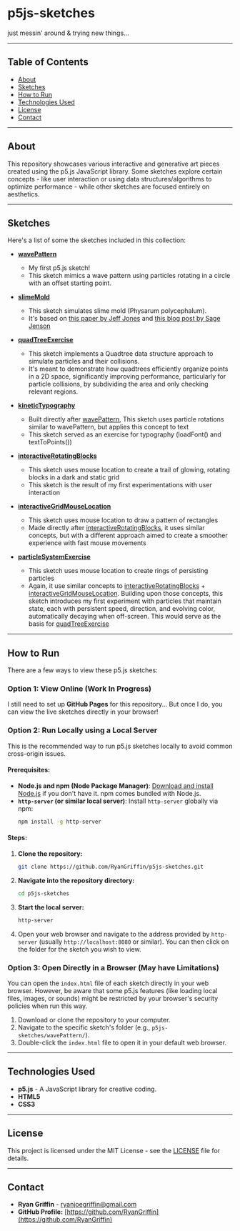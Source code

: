 # p5js-sketches
just messin' around &amp; trying new things...


---

## Table of Contents

* [About](#about)
* [Sketches](#sketches)
* [How to Run](#how-to-run)
* [Technologies Used](#technologies-used)
* [License](#license)
* [Contact](#contact)

---

## About

This repository showcases various interactive and generative art pieces created using the p5.js JavaScript library. Some sketches explore certain concepts - like user interaction or using data structures/algorithms to optimize performance - while other sketches are focused entirely on aesthetics. 

---

## Sketches

Here's a list of some the sketches included in this collection:

* **[wavePattern](wavePattern/)**
    * My first p5.js sketch!
    * This sketch mimics a wave pattern using particles rotating in a circle with an offset starting point.

* **[slimeMold](slimeMold/)**
    * This sketch simulates slime mold (Physarum polycephalum).
    * It's based on [this paper by Jeff Jones](https://uwe-repository.worktribe.com/output/980579/characteristics-of-pattern-formation-and-evolution-in-approximations-of-physarum-transport-networks) and [this blog post by Sage Jenson](https://cargocollective.com/sagejenson/physarum)

* **[quadTreeExercise](quadTreeExercise/)**
    * This sketch implements a Quadtree data structure approach to simulate particles and their collisions.
    * It's meant to demonstrate how quadtrees efficiently organize points in a 2D space, significantly improving performance, particularly for particle collisions, by subdividing the area and only checking relevant regions.
 
* **[kineticTypography](kineticTypography/)**
   * Built directly after [wavePattern](wavePattern/), This sketch uses particle rotations similar to wavePattern, but applies this concept to text
   * This sketch served as an exercise for typography (loadFont() and textToPoints())
 
* **[interactiveRotatingBlocks](interactiveRotatingBlocks/)**
   * This sketch uses mouse location to create a trail of glowing, rotating blocks in a dark and static grid
   * This sketch is the result of my first experimentations with user interaction
 
* **[interactiveGridMouseLocation](interactiveGridMouseLocation/)**
   * This sketch uses mouse location to draw a pattern of rectangles
   * Made directly after [interactiveRotatingBlocks](interactiveRotatingBlocks/), it uses similar concepts, but with a different approach aimed to create a smoother experience with fast mouse movements
 
* **[particleSystemExercise](particleSystemExercise/)**
   * This sketch uses mouse location to create rings of persisting particles
   * Again, it use similar concepts to [interactiveRotatingBlocks](interactiveRotatingBlocks/) + [interactiveGridMouseLocation](interactiveGridMouseLocation/). Building upon those concepts, this sketch introduces my first experiment with particles that maintain state, each with persistent speed, direction, and evolving color, automatically decaying when off-screen. This would serve as the basis for [quadTreeExercise](quadTreeExercise/)
---

## How to Run

There are a few ways to view these p5.js sketches:

### Option 1: View Online (Work In Progress)
I still need to set up **GitHub Pages** for this repository... But once I do, you can view the live sketches directly in your browser!


### Option 2: Run Locally using a Local Server
This is the recommended way to run p5.js sketches locally to avoid common cross-origin issues.

#### Prerequisites:

* **Node.js and npm (Node Package Manager)**: [Download and install Node.js](https://nodejs.org/en/download/) if you don't have it. npm comes bundled with Node.js.
* **`http-server` (or similar local server)**: Install `http-server` globally via npm:
    ```bash
    npm install -g http-server
    ```

#### Steps:

1.  **Clone the repository:**
    ```bash
    git clone https://github.com/RyanGriffin/p5js-sketches.git
    ```
2.  **Navigate into the repository directory:**
    ```bash
    cd p5js-sketches
    ```
3.  **Start the local server:**
    ```bash
    http-server
    ```
4.  Open your web browser and navigate to the address provided by `http-server` (usually `http://localhost:8080` or similar). You can then click on the folder for the sketch you wish to view.


### Option 3: Open Directly in a Browser (May have Limitations)

You can open the `index.html` file of each sketch directly in your web browser. However, be aware that some p5.js features (like loading local files, images, or sounds) might be restricted by your browser's security policies when run this way.

1.  Download or clone the repository to your computer.
2.  Navigate to the specific sketch's folder (e.g., `p5js-sketches/wavePattern/`).
3.  Double-click the `index.html` file to open it in your default web browser.

---

## Technologies Used

* **p5.js** - A JavaScript library for creative coding.
* **HTML5**
* **CSS3**

---

## License

This project is licensed under the MIT License - see the [LICENSE](LICENSE) file for details.

---

## Contact

* **Ryan Griffin** - ryanjoegriffin@gmail.com
* **GitHub Profile:** [https://github.com/RyanGriffin](https://github.com/RyanGriffin)
